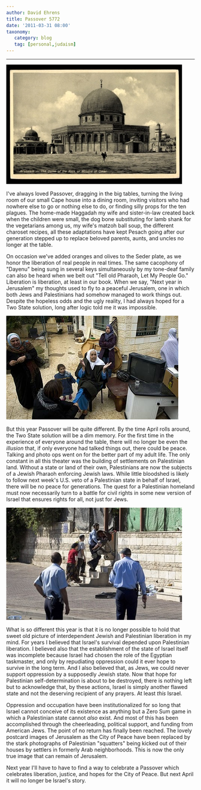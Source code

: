 ```yaml
---
author: David Ehrens
title: Passover 5772
date: '2011-03-31 08:00'
taxonomy:
   category: blog
   tag: [personal,judaism]
---
```

---

[![The ideal](244462.jpg "The ideal")](244462.jpg)

I've always loved Passover, dragging in the big tables, turning the living room of our small Cape house into a dining room, inviting visitors who had nowhere else to go or nothing else to do, or finding silly props for the ten plagues. The home-made Haggadah my wife and sister-in-law created back when the children were small, the dog bone substituting for lamb shank for the vegetarians among us, my wife's matzoh ball soup, the different charoset recipes, all these adaptations have kept Pesach going after our generation stepped up to replace beloved parents, aunts, and uncles no longer at the table.

On occasion we've added oranges and olives to the Seder plate, as we honor the liberation of real people in real times. The same cacophony of "Dayenu" being sung in several keys simultaneously by my tone-deaf family can also be heard when we belt out "Tell old Pharaoh, Let My People Go." Liberation is liberation, at least in our book. When we say, "Next year in Jerusalem" my thoughts used to fly to a peaceful Jerusalem, one in which both Jews and Palestinians had somehow managed to work things out. Despite the hopeless odds and the ugly reality, I had always hoped for a Two State solution, long after logic told me it was impossible.

[![Out with Palestinians](palout.jpg "Out with Palestinians")](palout.jpg)

But this year Passover will be quite different. By the time April rolls around, the Two State solution will be a dim memory. For the first time in the experience of everyone around the table, there will no longer be even the _illusion_ that, if only everyone had talked things out, there could be peace. Talking and photo ops went on for the better part of my adult life. The only constant in all this theater was the building of settlements on Palestinian land. Without a state or land of their own, Palestinians are now the subjects of a Jewish Pharaoh enforcing Jewish laws. While little bloodshed is likely to follow next week's U.S. veto of a Palestinian state in behalf of Israel, there will be no peace for generations. The quest for a Palestinian homeland must now necessarily turn to a battle for civil rights in some new version of Israel that ensures rights for all, not just for Jews.

[![In with settlers](jewsmovein.jpg "In with settlers")](jewsmovein.jpg)

What is so different this year is that it is no longer possible to hold that sweet old picture of interdependent Jewish and Palestinian liberation in my mind. For years I believed that Israel's survival depended upon Palestinian liberation. I believed also that the establishment of the state of Israel itself was incomplete because Israel had chosen the role of the Egyptian taskmaster, and only by repudiating oppression could it ever hope to survive in the long term. And I also believed that, as Jews, we could never support oppression by a supposedly Jewish state. Now that hope for Palestinian self-determination is about to be destroyed, there is nothing left but to acknowledge that, by these actions, Israel is simply another flawed state and not the deserving recipient of any prayers. At least _this_ Israel.

Oppression and occupation have been institutionalized for so long that Israel cannot conceive of its existence as anything but a Zero Sum game in which a Palestinian state cannot _also_ exist. And most of this has been accomplished through the cheerleading, political support, and funding from American Jews. The point of no return has finally been reached. The lovely postcard images of Jerusalem as the City of Peace have been replaced by the stark photographs of Palestinian "squatters" being kicked out of their houses by settlers in formerly Arab neighborhoods. This is now the only true image that can remain of Jerusalem. 

Next year I'll have to have to find a way to celebrate a Passover which celebrates liberation, justice, and hopes for the City of Peace. But next April it will no longer be Israel's story.